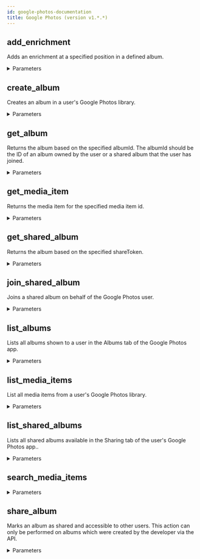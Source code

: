 ```yaml
---
id: google-photos-documentation
title: Google Photos (version v1.*.*)
---
```


## add_enrichment

Adds an enrichment at a specified position in a defined album.

<details><summary>Parameters</summary>

#### albumId (required)

Identifier of the album to be requested.

**Type:** string

#### $body

The album to be created.

**Type:** object

</details>

## create_album

Creates an album in a user's Google Photos library.

<details><summary>Parameters</summary>

#### $body

The album to be created.

**Type:** object

</details>

## get_album

Returns the album based on the specified albumId. The albumId should be the ID of an album owned by the user or a shared album that the user has joined.

<details><summary>Parameters</summary>

#### albumId (required)

Identifier of the album to be requested.

**Type:** string

</details>

## get_media_item

Returns the media item for the specified media item id.

<details><summary>Parameters</summary>

#### mediaItemId (required)

Identifier of media item to be requested.

**Type:** string

</details>

## get_shared_album

Returns the album based on the specified shareToken.

<details><summary>Parameters</summary>

#### shareToken (required)

Share token of the album to be request.

**Type:** string

</details>

## join_shared_album

Joins a shared album on behalf of the Google Photos user.

<details><summary>Parameters</summary>

#### $body

**Type:** object

</details>

## list_albums

Lists all albums shown to a user in the Albums tab of the Google Photos app.

<details><summary>Parameters</summary>

#### excludeNonAppCreatedData

If set, the results exclude media items that were not created by this app. Defaults to false (all albums are returned). This field is ignored if the photoslibrary.readonly.appcreateddata scope is used.

**Type:** boolean

</details>

## list_media_items

List all media items from a user's Google Photos library.

<details><summary>Parameters</summary>

#### excludeNonAppCreatedData

If set, the results exclude media items that were not created by this app. Defaults to false (all albums are returned). This field is ignored if the photoslibrary.readonly.appcreateddata scope is used.

**Type:** boolean

</details>

## list_shared_albums

Lists all shared albums available in the Sharing tab of the user's Google Photos app..

<details><summary>Parameters</summary>

#### excludeNonAppCreatedData

If set, the results exclude media items that were not created by this app. Defaults to false (all albums are returned). This field is ignored if the photoslibrary.readonly.appcreateddata scope is used.

**Type:** boolean

</details>

## search_media_items



<details><summary>Parameters</summary>

#### body

**Type:** STRING

</details>

## share_album

Marks an album as shared and accessible to other users. This action can only be performed on albums which were created by the developer via the API.

<details><summary>Parameters</summary>

#### albumId (required)

Identifier of the album to be requested.

**Type:** string

#### $body

Options to be set when converting the album to a shared album.

**Type:** object

</details>

